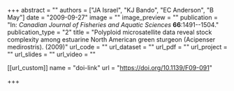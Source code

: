 +++
abstract = "" 
authors = ["JA Israel", "KJ Bando", "EC Anderson", "B May"] 
date = "2009-09-27" 
image = "" 
image_preview = "" 
publication = "In: _Canadian Journal of Fisheries and Aquatic Sciences_ **66**:1491--1504." 
publication_type = "2" 
title = "Polyploid microsatellite data reveal stock complexity among estuarine North American green sturgeon (Acipenser medirostris). (2009)" 
url_code = "" 
url_dataset = "" 
url_pdf = "" 
url_project = "" 
url_slides = "" 
url_video = "" 


[[url_custom]]
name = "doi-link"
url = "https://doi.org/10.1139/F09-091"

+++
